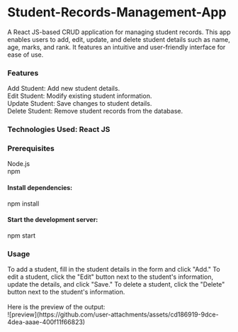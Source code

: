 # Student-Records-Management-App

A React JS-based CRUD application for managing student records. This app enables users to add, edit, update, and delete student details such as name, age, marks, and rank. It features an intuitive and user-friendly interface for ease of use.

<h3>Features<br></h3>
Add Student: Add new student details.<br>
Edit Student: Modify existing student information.<br>
Update Student: Save changes to student details.<br>
Delete Student: Remove student records from the database.<br>

<h3>Technologies Used: React JS</h3>

<h3>Prerequisites</h3>
Node.js<br>
npm<br>

<h4>Install dependencies:</h4>
npm install

<h4>Start the development server:</h4>
npm start

<h3>Usage</h3>
To add a student, fill in the student details in the form and click "Add."
To edit a student, click the "Edit" button next to the student's information, update the details, and click "Save."
To delete a student, click the "Delete" button next to the student's information.<br>
<br>
Here is the preview of the output:<br>
![preview](https://github.com/user-attachments/assets/cd186919-9dce-4dea-aaae-400f11f66823)

